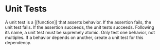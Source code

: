 # Unit Tests

A unit test is a [[function]] that asserts behavior. If the assertion fails, the unit test fails. If the assertion succeeds, the unit tests succeeds. Following its name, a unit test must be supremely atomic. Only test one behavior, not multiples. If a behavior depends on another, create a unit test for this dependency.